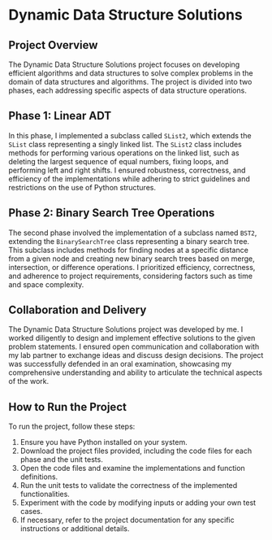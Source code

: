 # Dynamic Data Structure Solutions

## Project Overview

The Dynamic Data Structure Solutions project focuses on developing efficient algorithms and data structures to solve complex problems in the domain of data structures and algorithms. The project is divided into two phases, each addressing specific aspects of data structure operations.

## Phase 1: Linear ADT

In this phase, I implemented a subclass called `SList2`, which extends the `SList` class representing a singly linked list. The `SList2` class includes methods for performing various operations on the linked list, such as deleting the largest sequence of equal numbers, fixing loops, and performing left and right shifts. I ensured robustness, correctness, and efficiency of the implementations while adhering to strict guidelines and restrictions on the use of Python structures.

## Phase 2: Binary Search Tree Operations

The second phase involved the implementation of a subclass named `BST2`, extending the `BinarySearchTree` class representing a binary search tree. This subclass includes methods for finding nodes at a specific distance from a given node and creating new binary search trees based on merge, intersection, or difference operations. I prioritized efficiency, correctness, and adherence to project requirements, considering factors such as time and space complexity.

## Collaboration and Delivery

The Dynamic Data Structure Solutions project was developed by me. I worked diligently to design and implement effective solutions to the given problem statements. I ensured open communication and collaboration with my lab partner to exchange ideas and discuss design decisions. The project was successfully defended in an oral examination, showcasing my comprehensive understanding and ability to articulate the technical aspects of the work.

## How to Run the Project

To run the project, follow these steps:

1. Ensure you have Python installed on your system.
2. Download the project files provided, including the code files for each phase and the unit tests.
3. Open the code files and examine the implementations and function definitions.
4. Run the unit tests to validate the correctness of the implemented functionalities.
5. Experiment with the code by modifying inputs or adding your own test cases.
6. If necessary, refer to the project documentation for any specific instructions or additional details.
